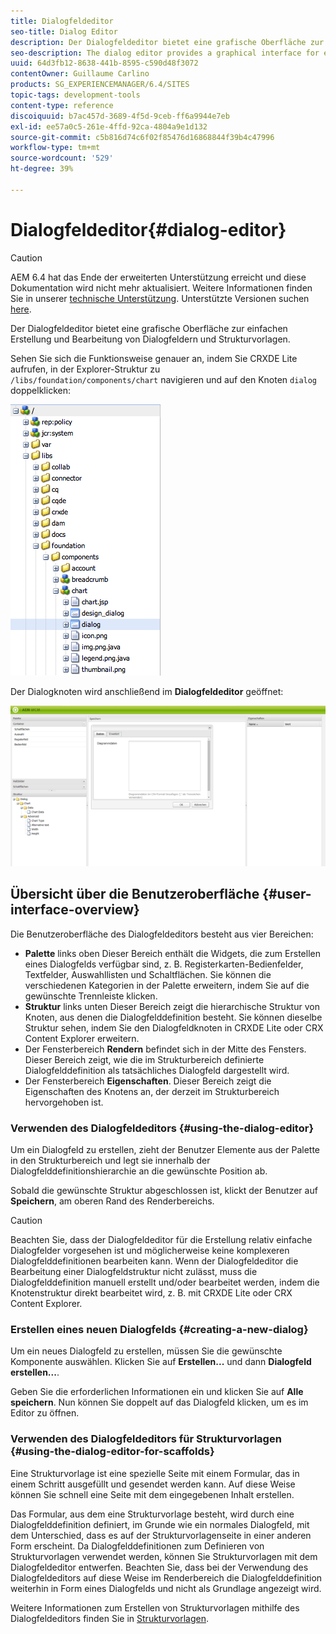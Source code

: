 ```yaml
---
title: Dialogfeldeditor
seo-title: Dialog Editor
description: Der Dialogfeldeditor bietet eine grafische Oberfläche zur einfachen Erstellung und Bearbeitung von Dialogfeldern und Strukturvorlagen.
seo-description: The dialog editor provides a graphical interface for easily creating and editing dialog boxes and scaffolds
uuid: 64d3fb12-8638-441b-8595-c590d48f3072
contentOwner: Guillaume Carlino
products: SG_EXPERIENCEMANAGER/6.4/SITES
topic-tags: development-tools
content-type: reference
discoiquuid: b7ac457d-3689-4f5d-9ceb-ff6a9944e7eb
exl-id: ee57a0c5-261e-4ffd-92ca-4804a9e1d132
source-git-commit: c5b816d74c6f02f85476d16868844f39b4c47996
workflow-type: tm+mt
source-wordcount: '529'
ht-degree: 39%

---
```


# Dialogfeldeditor{#dialog-editor}

>[!CAUTION]
>
>AEM 6.4 hat das Ende der erweiterten Unterstützung erreicht und diese Dokumentation wird nicht mehr aktualisiert. Weitere Informationen finden Sie in unserer [technische Unterstützung](https://helpx.adobe.com/de/support/programs/eol-matrix.html). Unterstützte Versionen suchen [here](https://experienceleague.adobe.com/docs/?lang=de).

Der Dialogfeldeditor bietet eine grafische Oberfläche zur einfachen Erstellung und Bearbeitung von Dialogfeldern und Strukturvorlagen.

Sehen Sie sich die Funktionsweise genauer an, indem Sie CRXDE Lite aufrufen, in der Explorer-Struktur zu `/libs/foundation/components/chart` navigieren und auf den Knoten `dialog` doppelklicken:

![chlimage_1-247](assets/chlimage_1-247.png)

Der Dialogknoten wird anschließend im **Dialogfeldeditor** geöffnet:

![screen_shot_2012-02-01at25033pm](assets/screen_shot_2012-02-01at25033pm.png)

## Übersicht über die Benutzeroberfläche {#user-interface-overview}

Die Benutzeroberfläche des Dialogfeldeditors besteht aus vier Bereichen:

* **Palette** links oben Dieser Bereich enthält die Widgets, die zum Erstellen eines Dialogfelds verfügbar sind, z. B. Registerkarten-Bedienfelder, Textfelder, Auswahllisten und Schaltflächen. Sie können die verschiedenen Kategorien in der Palette erweitern, indem Sie auf die gewünschte Trennleiste klicken.
* **Struktur** links unten Dieser Bereich zeigt die hierarchische Struktur von Knoten, aus denen die Dialogfelddefinition besteht. Sie können dieselbe Struktur sehen, indem Sie den Dialogfeldknoten in CRXDE Lite oder CRX Content Explorer erweitern.
* Der Fensterbereich **Rendern** befindet sich in der Mitte des Fensters. Dieser Bereich zeigt, wie die im Strukturbereich definierte Dialogfelddefinition als tatsächliches Dialogfeld dargestellt wird.
* Der Fensterbereich **Eigenschaften**. Dieser Bereich zeigt die Eigenschaften des Knotens an, der derzeit im Strukturbereich hervorgehoben ist.

### Verwenden des Dialogfeldeditors {#using-the-dialog-editor}

Um ein Dialogfeld zu erstellen, zieht der Benutzer Elemente aus der Palette in den Strukturbereich und legt sie innerhalb der Dialogfelddefinitionshierarchie an die gewünschte Position ab.

Sobald die gewünschte Struktur abgeschlossen ist, klickt der Benutzer auf **Speichern**, am oberen Rand des Renderbereichs.

>[!CAUTION]
>
>Beachten Sie, dass der Dialogfeldeditor für die Erstellung relativ einfache Dialogfelder vorgesehen ist und möglicherweise keine komplexeren Dialogfelddefinitionen bearbeiten kann. Wenn der Dialogfeldeditor die Bearbeitung einer Dialogfeldstruktur nicht zulässt, muss die Dialogfelddefinition manuell erstellt und/oder bearbeitet werden, indem die Knotenstruktur direkt bearbeitet wird, z. B. mit CRXDE Lite oder CRX Content Explorer.

### Erstellen eines neuen Dialogfelds {#creating-a-new-dialog}

Um ein neues Dialogfeld zu erstellen, müssen Sie die gewünschte Komponente auswählen. Klicken Sie auf **Erstellen...** und dann **Dialogfeld erstellen...**.

Geben Sie die erforderlichen Informationen ein und klicken Sie auf **Alle speichern**. Nun können Sie doppelt auf das Dialogfeld klicken, um es im Editor zu öffnen.

### Verwenden des Dialogfeldeditors für Strukturvorlagen {#using-the-dialog-editor-for-scaffolds}

Eine Strukturvorlage ist eine spezielle Seite mit einem Formular, das in einem Schritt ausgefüllt und gesendet werden kann. Auf diese Weise können Sie schnell eine Seite mit dem eingegebenen Inhalt erstellen.

Das Formular, aus dem eine Strukturvorlage besteht, wird durch eine Dialogfelddefinition definiert, im Grunde wie ein normales Dialogfeld, mit dem Unterschied, dass es auf der Strukturvorlagenseite in einer anderen Form erscheint. Da Dialogfelddefinitionen zum Definieren von Strukturvorlagen verwendet werden, können Sie Strukturvorlagen mit dem Dialogfeldeditor entwerfen. Beachten Sie, dass bei der Verwendung des Dialogfeldeditors auf diese Weise im Renderbereich die Dialogfelddefinition weiterhin in Form eines Dialogfelds und nicht als Grundlage angezeigt wird.

Weitere Informationen zum Erstellen von Strukturvorlagen mithilfe des Dialogfeldeditors finden Sie in [Strukturvorlagen](/help/sites-authoring/scaffolding.md).
